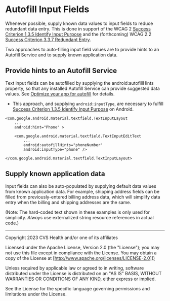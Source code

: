 # Autofill Input Fields
Whenever possible, supply known data values to input fields to reduce redundant data entry. This is done in support of the WCAG 2 [Success Criterion 1.3.5 Identify Input Purpose](https://www.w3.org/TR/WCAG21/#identify-input-purpose) and the (forthcoming) WCAG 2.2 [Success Criterion 3.3.7 Redundant Entry](https://w3c.github.io/wcag/guidelines/22/#redundant-entry).

Two approaches to auto-filling input field values are to provide hints to an Autofill Service and to supply known application data.

## Provide hints to an Autofill Service

Text input fields can be autofilled by supplying the android:autofillHints property, so that any installed Autofill Service can provide suggested data values. See [Optimize your app for autofill](https://developer.android.com/guide/topics/text/autofill-optimize) for details.

* This approach, and supplying `android:inputType`, are necessary to fulfill [Success Criterion 1.3.5 Identify Input Purpose](https://www.w3.org/TR/WCAG21/#identify-input-purpose) on Android.

```
<com.google.android.material.textfield.TextInputLayout
    ...
    android:hint="Phone" >
    
    <com.google.android.material.textfield.TextInputEditText
        ...
        android:autofillHints="phoneNumber"
        android:inputType="phone" />
        
</com.google.android.material.textfield.TextInputLayout>
```

## Supply known application data

Input fields can also be auto-populated by supplying default data values from known application data. For example, shipping address fields can be filled from previously-entered billing address data, which will simplify data entry when the billing and shipping addresses are the same.

(Note: The hard-coded text shown in these examples is only used for simplicity. _Always_ use externalized string resource references in actual code.)

----

Copyright 2023 CVS Health and/or one of its affiliates
   
Licensed under the Apache License, Version 2.0 (the "License");
you may not use this file except in compliance with the License.
You may obtain a copy of the License at
[http://www.apache.org/licenses/LICENSE-2.0]()
       
Unless required by applicable law or agreed to in writing, software
distributed under the License is distributed on an "AS IS" BASIS,
WITHOUT WARRANTIES OR CONDITIONS OF ANY KIND, either express or implied.
   
See the License for the specific language governing permissions and
limitations under the License.